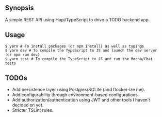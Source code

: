 ## Synopsis

A simple REST API using Hapi/TypeScript to drive a TODO backend app.

## Usage

```
$ yarn # To install packages (or npm install) as well as typings
$ yarn dev # To compile the TypeScript to JS and launch the dev server (or npm run dev)
$ yarn test # To compile the TypeScript to JS and run the Mocha/Chai tests
```

## TODOs

* Add persistence layer using Postgres/SQLite (and Docker-ize me).
* Add configurability through environment-based configurations.
* Add authorization/authentication using JWT and other tools I haven't decided on yet.
* Stricter TSLint rules.

